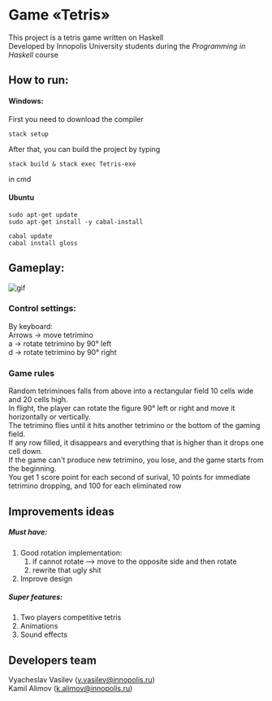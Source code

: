 # Game «Tetris»
This project is a tetris game written on Haskell  
Developed by Innopolis University students during the _Programming in Haskell_ course

## How to run:
#### Windows:
First you need to download the compiler

```
stack setup
```
After that, you can build the project by typing  
```
stack build & stack exec Tetris-exe
```
in cmd

#### Ubuntu

```
sudo apt-get update
sudo apt-get install -y cabal-install

cabal update
cabal install gloss
```

## Gameplay:
![gif](https://s1.gifyu.com/images/tetris-demo.gif)

### Control settings:
By keyboard:  
Arrows -> move tetrimino  
a -> rotate tetrimino by 90° left  
d -> rotate tetrimino by 90° right  

### Game rules
Random tetriminoes falls from above into a rectangular field 10 cells wide and 20 cells high.  
In flight, the player can rotate the figure 90° left or right and move it horizontally or vertically.  
The tetrimino flies until it hits another tetrimino or the bottom of the gaming field.  
If any row filled, it disappears and everything that is higher than it drops one cell down.  
If the game can't produce new tetrimino, you lose, and the game starts from the beginning.  
You get 1 score point for each second of surival, 10 points for immediate tetrimino dropping, and 100 for each eliminated row

## Improvements ideas
##### Must have:
1. Good rotation implementation:
    1. if cannot rotate –> move to the opposite side and then rotate
    1. rewrite that ugly shit
1. Improve design
##### Super features:
1. Two players competitive tetris
1. Animations
1. Sound effects

## Developers team
Vyacheslav Vasilev (v.vasilev@innopolis.ru)  
Kamil Alimov (k.alimov@innopolis.ru)
